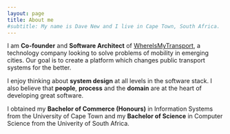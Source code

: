 ```yaml
---
layout: page
title: About me
#subtitle: My name is Dave New and I live in Cape Town, South Africa.
---
```


I am **Co-founder** and **Software Architect** of [WhereIsMyTransport](https://whereismytransport.com), a technology company looking to solve problems of mobility in emerging cities. Our goal is to create a platform which changes public transport systems for the better.

I enjoy thinking about **system design** at all levels in the software stack. I also believe that **people**, **process** and the **domain** are at the heart of developing great software.

I obtained my **Bachelor of Commerce (Honours)** in Information Systems from the University of Cape Town and my **Bachelor of Science** in Computer Science from the Univerity of South Africa.
